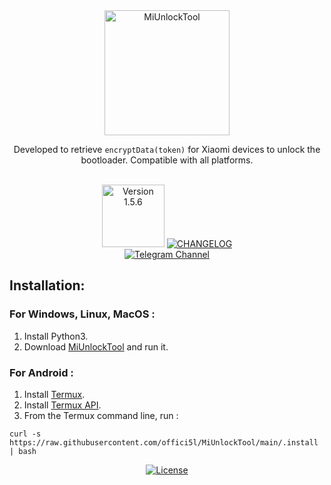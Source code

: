 <div align="center">
  <img src="https://img.shields.io/badge/MiUnlockTool-%23FF6900?style=flat&logo=xiaomi&logoColor=white" alt="MiUnlockTool" width="200"/>
  <p>Developed to retrieve <code>encryptData(token)</code> for Xiaomi devices to unlock the bootloader. Compatible with all platforms.</p>
  <br>
  <div style="display: inline-block;">
    <img src="https://img.shields.io/badge/Version-1.5.6-brightgreen" alt="Version 1.5.6" width="100"/>
    <a href="https://github.com/offici5l/MiUnlockTool/blob/main/CHANGELOG.md">
      <img src="https://img.shields.io/badge/Changelog-%23000000?style=flat&logo=github&logoColor=white" alt="CHANGELOG"/>
    </a>
  </div>
  <br>
  <a href="https://t.me/Offici5l_Channel">
    <img src="https://img.shields.io/badge/Telegram-%230077B5?style=flat&logo=telegram&logoColor=white" alt="Telegram Channel"/>
  </a>
</div>

<h2>Installation:</h2>

<h3>For Windows, Linux, MacOS :</h3>

<ol>
  <li>Install Python3.</li>
  <li>Download <a href="https://github.com/offici5l/MiUnlockTool/releases/download/miunlock/MiUnlockTool.py">MiUnlockTool</a> and run it.</li>
</ol>

<h3>For Android :</h3>

<ol>
  <li>Install <a href="https://github.com/termux/termux-app/releases/download/v0.118.0/termux-app_v0.118.0+github-debug_universal.apk">Termux</a>.</li>
  <li>Install <a href="https://github.com/termux/termux-api/releases/download/v0.50.1/termux-api_v0.50.1+github-debug.apk">Termux API</a>.</li>
  <li>From the Termux command line, run :</li>
</ol>

<pre><code>curl -s https://raw.githubusercontent.com/offici5l/MiUnlockTool/main/.install | bash</code></pre>

<div align="center">
  <a href="./LICENSE">
    <img src="https://img.shields.io/badge/License-Apache_2.0-blue.svg" alt="License"/>
  </a>
</div>